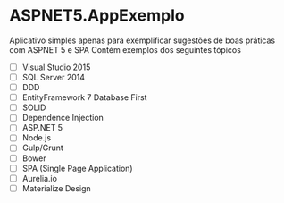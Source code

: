 # ASPNET5.AppExemplo
Aplicativo simples apenas para exemplificar sugestões de boas práticas com ASPNET 5 e SPA
Contém exemplos dos seguintes tópicos

- [ ] Visual Studio 2015
- [ ] SQL Server 2014
- [ ] DDD
- [ ] EntityFramework 7 Database First
- [ ] SOLID
- [ ] Dependence Injection
- [ ] ASP.NET 5
- [ ] Node.js
- [ ] Gulp/Grunt
- [ ] Bower
- [ ] SPA (Single Page Application)
- [ ] Aurelia.io
- [ ] Materialize Design
